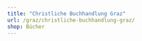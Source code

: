 ```yaml
---
title: "Christliche Buchhandlung Graz"
url: /graz/christliche-buchhandlung-graz/
shop: Bücher
---
```

